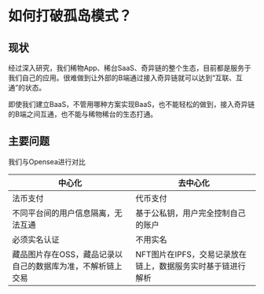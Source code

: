 # 如何打破孤岛模式？


## 现状

经过深入研究，我们稀物App、稀台SaaS、奇异链的整个生态，目前都是服务于我们自己的应用。很难做到让外部的B端通过接入奇异链就可以达到“互联、互通”的状态。

即使我们建立BaaS，不管用哪种方案实现BaaS，也不能轻松的做到，接入奇异链的B端之间互通，也不能与稀物稀台的生态打通。

## 主要问题

我们与Opensea进行对比

|中心化 | 去中心化 |
|-------|-----------|
|法币支付| 代币支付|
|不同平台间的用户信息隔离，无法互通 |  基于公私钥，用户完全控制自己的账户|
|必须实名认证 | 不用实名|
|藏品图片存在OSS，藏品记录以自己的数据库为准，不解析链上交易 | NFT图片在IPFS，交易记录放在链上，数据服务实时基于链进行解析|







